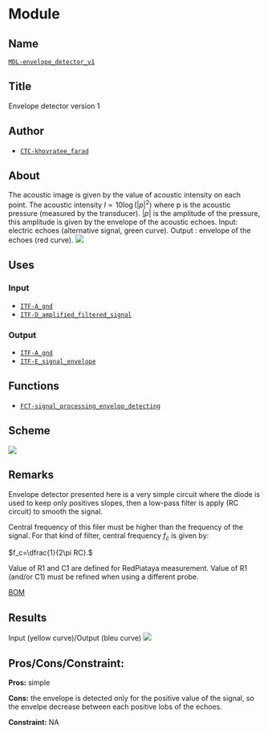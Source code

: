 # Module
<!---![](viewme.png)--->

## Name
[`MDL-envelope_detector_v1`]()

## Title
Envelope detector version 1

## Author
* [`CTC-khoyratee_farad`]()

## About
The acoustic image is given by the value of acoustic intensity on each point. The acoustic intensity $I \propto 10 \log \left( \left| p \right|^2\right)$ where p is the acoustic pressure (measured by the transducer). $\left| p \right|$ is the amplitude of the pressure, this amplitude is given by the envelope of the acoustic echoes.
Input: electric echoes (alternative signal, green curve).
Output : envelope of the echoes (red curve).
![](./images/pulseb.png)

## Uses
### Input
* [`ITF-A_gnd`]()
* [`ITF-D_amplified_filtered_signal`]()

### Output
* [`ITF-A_gnd`]()
* [`ITF-E_signal_envelope`]()

## Functions
* [`FCT-signal_processing_envelop_detecting`]()

## Scheme
![](images/scheme.png)

## Remarks

Envelope detector presented here is a very simple circuit where the diode is used to keep only positives slopes, then a low-pass filter is apply (RC circuit) to smooth the signal. 

Central frequency of this filer must be higher than the frequency of the signal. For that kind of filter, central frequency $f_c$ is given by:

$f_c=\dfrac{1}{2\pi RC}.$

Value of R1 and C1 are defined for RedPiataya measurement.
Value of R1 (and/or C1) must be refined when using a different probe.

[BOM](./src/MDL-envelope_detector_v1.csv)

## Results
Input (yellow curve)/Output (bleu curve)
![](./images/result.jpg)

## Pros/Cons/Constraint:

**Pros:** simple

**Cons:** the envelope is detected only for the positive value of the signal, so the envelpe decrease between each positive lobs of the echoes.

**Constraint:** NA
